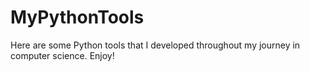 # MyPythonTools
Here are some Python tools that I developed throughout my journey in computer science. Enjoy!
